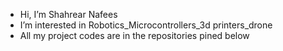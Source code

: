 - Hi, I’m Shahrear Nafees
- I’m interested in Robotics_Microcontrollers_3d printers_drone
- All my project codes are in the repositories pined below



<!---
Nafees462003/Nafees462003 is a ✨ special ✨ repository because its `README.md` (this file) appears on your GitHub profile.
You can click the Preview link to take a look at your changes.
--->
